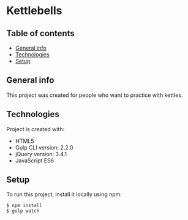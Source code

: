 # Kettlebells

## Table of contents
* [General info](#general-info)
* [Technologies](#technologies)
* [Setup](#setup)

## General info
This project was created for people who want to practice with kettles.

## Technologies
Project is created with:
* HTML5
* Gulp CLI version: 2.2.0
* jQuery version: 3.4.1
* JavaScript ES6

## Setup
To run this project, install it locally using npm:

```
$ npm install
$ gulp watch
```
